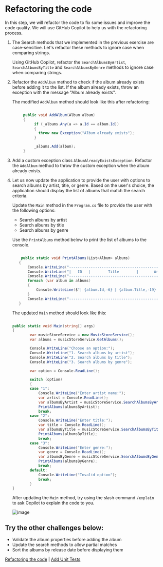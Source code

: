# Refactoring the code

In this step, we will refactor the code to fix some issues and improve the code quality. We will use GitHub Copilot to help us with the refactoring process.

1.  The Search methods that we implemented in the previous exercise are case-sensitive. Let's refactor these methods to ignore case when comparing strings.

    Using GitHub Copilot, refactor the `SearchAlbumsByArtist`, `SearchAlbumsByTitle` and `SearchAlbumsByGenre` methods to ignore case when comparing strings.

2.  Refactor the `AddAlbum` method to check if the album already exists before adding it to the list. If the album already exists, throw an exception with the message "Album already exists".

    The modified `AddAlbum` method should look like this after refactoring:

    ```csharp

         public void AddAlbum(Album album)
         {
              if (_albums.Any(a => a.Id == album.Id))
              {
                throw new Exception("Album already exists");
              }

              _albums.Add(album);
         }

    ```

3.  Add a custom exception class `AlbumAlreadyExistsException`. Refactor the `AddAlbum` method to throw the custom exception when the album already exists.

4.  Let us now update the application to provide the user with options to search albums by artist, title, or genre. Based on the user's choice, the application should display the list of albums that match the search criteria.

    Update the `Main` method in the `Program.cs` file to provide the user with the following options:

    - Search albums by artist
    - Search albums by title
    - Search albums by genre

    Use the `PrintAlbums` method below to print the list of albums to the console.

    ```csharp

        public static void PrintAlbums(List<Album> albums)
       {
           Console.WriteLine("--------------------------------------------------------------");
           Console.WriteLine("|   ID   |        Title        |       Artist       |   Genre   |");
           Console.WriteLine("--------------------------------------------------------------");
           foreach (var album in albums)
           {
               Console.WriteLine($"| {album.Id,-6} | {album.Title,-19} | {album.Artist,-18} | {album.Genre,-9} |");
           }
           Console.WriteLine("--------------------------------------------------------------");
       }
    ```

    The updated `Main` method should look like this:

    ```csharp

    public static void Main(string[] args)
    {
            var musicStoreService = new MusicStoreService();
            var albums = musicStoreService.GetAlbums();

            Console.WriteLine("Choose an option:");
            Console.WriteLine("1. Search albums by artist");
            Console.WriteLine("2. Search albums by title");
            Console.WriteLine("3. Search albums by genre");

            var option = Console.ReadLine();

            switch (option)
            {
            case "1":
                Console.WriteLine("Enter artist name:");
                var artist = Console.ReadLine();
                var albumsByArtist = musicStoreService.SearchAlbumsByArtist(artist);
                PrintAlbums(albumsByArtist);
                break;
            case "2":
                Console.WriteLine("Enter title:");
                var title = Console.ReadLine();
                var albumsByTitle = musicStoreService.SearchAlbumsByTitle(title);
                PrintAlbums(albumsByTitle);
                break;
            case "3":
                Console.WriteLine("Enter genre:");
                var genre = Console.ReadLine();
                var albumsByGenre = musicStoreService.SearchAlbumsByGenre(genre);
                PrintAlbums(albumsByGenre);
                break;
            default:
                Console.WriteLine("Invalid option");
                break;
            }
    }

    ```

    After updating the `Main` method, try using the slash command `/explain` to ask Copilot to explain the code to you.
    
    ![image](https://github.com/user-attachments/assets/25b7a605-8a99-41f7-9b69-a9eb5e39acb1)

## Try the other challenges below:

- Validate the album properties before adding the album
- Update the search methods to allow partial matches
- Sort the albums by release date before displaying them

[Refactoring the code](./03-Step03.md) | [Add Unit Tests](./04-Step04.md)
